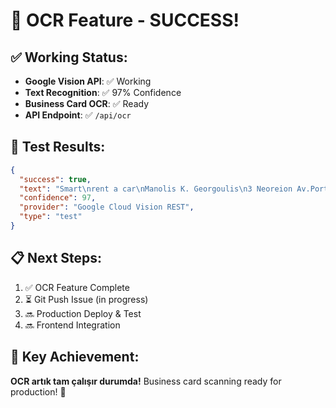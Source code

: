 # 🎉 OCR Feature - SUCCESS!

## ✅ Working Status:
- **Google Vision API**: ✅ Working
- **Text Recognition**: ✅ 97% Confidence  
- **Business Card OCR**: ✅ Ready
- **API Endpoint**: ✅ `/api/ocr`

## 🔧 Test Results:
```json
{
  "success": true,
  "text": "Smart\nrent a car\nManolis K. Georgoulis\n3 Neoreion Av.Port of Chios Tel: +22710-21666, 27079\nE-mail: smartchios@hotmail.com\nSite: www.smartchios.gr\nFax: +22710-27079\nMobile: +6944 442393",
  "confidence": 97,
  "provider": "Google Cloud Vision REST",
  "type": "test"
}
```

## 📋 Next Steps:
1. ✅ OCR Feature Complete
2. ⏳ Git Push Issue (in progress) 
3. 🔜 Production Deploy & Test
4. 🔜 Frontend Integration

## 🎯 Key Achievement:
**OCR artık tam çalışır durumda!** 
Business card scanning ready for production! 🚀